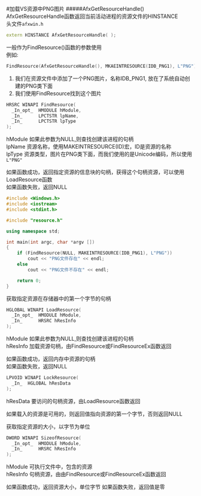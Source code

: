 #加载VS资源中PNG图片
#####AfxGetResourceHandle()
AfxGetResourceHandle函数返回当前活动进程的资源文件的HINSTANCE          
头文件`afxwin.h`
```cpp
extern HINSTANCE AfxGetResourceHandle( );
```
一般作为FindResource()函数的参数使用                    
例如:
```cpp
FindResource(AfxGetResourceHandle(), MKAEINTRESOURCE(IDB_PNG1), L"PNG");
```

1. 我们在资源文件中添加了一个PNG图片，名称IDB_PNG1, 放在了系统自动创建的PNG类下面                 
2. 我们使用FindResource找到这个图片
```cpp
HRSRC WINAPI FindResource(
  _In_opt_  HMODULE hModule,
  _In_      LPCTSTR lpName,
  _In_      LPCTSTR lpType
);
```
hModule 如果此参数为NULL,则查找创建该进程的句柄             
lpName 资源名称，使用MAKEINTRESOURCE(ID)宏，ID是资源的名称                
lpType 资源类型，图片在PNG类下面，而我们使用的是Unicode编码，所以使用`L"PNG"`        

如果函数成功，返回指定资源的信息块的句柄，获得这个句柄资源，可以使用LoadResource函数           
如果函数失败，返回NULL        
```cpp
#include <Windows.h>
#include <iostream>
#include <stdint.h>

#include "resource.h"

using namespace std;

int main(int argc, char *argv [])
{
	if (FindResource(NULL, MAKEINTRESOURCE(IDB_PNG1), L"PNG"))
		cout << "PNG文件存在" << endl;
	else
		cout << "PNG文件不存在" << endl;

	return 0;
}
```

获取指定资源在存储器中的第一个字节的句柄
```cpp
HGLOBAL WINAPI LoadResource(
  _In_opt_  HMODULE hModule,
  _In_      HRSRC hResInfo
);
```
hModule 如果此参数为NULL,则查找创建该进程的句柄           
hResInfo 加载资源句柄，由FindResource或FindResourceEx函数返回             

如果函数成功，返回内存中资源的句柄       
如果函数失败，返回NULL          


```cpp
LPVOID WINAPI LockResource(
  _In_  HGLOBAL hResData
);
```
hResData 要访问的句柄资源，由LoadResource函数返回           

如果载入的资源是可用的，则返回值指向资源的第一个字节，否则返回NULL             


获取指定资源的大小，以字节为单位
```cpp
DWORD WINAPI SizeofResource(
  _In_opt_  HMODULE hModule,
  _In_      HRSRC hResInfo
);
```
hModule 可执行文件中，包含的资源           
hResInfo 句柄资源，由由FindResource或FindResourceEx函数返回          

如果函数成功，返回资源大小，单位字节
如果函数失败，返回值是零              



